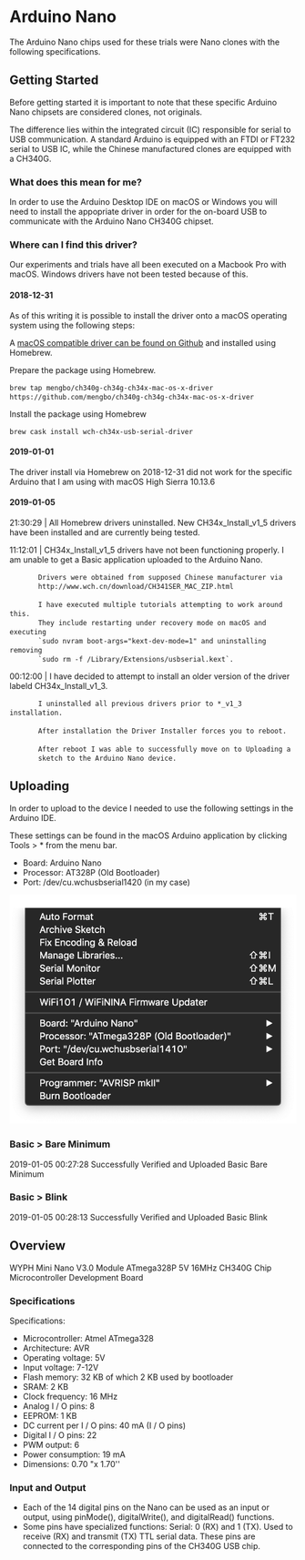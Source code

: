 # Arduino Nano
The Arduino Nano chips used for these trials were Nano clones with the following
specifications.

## Getting Started
Before getting started it is important to note that these specific Arduino Nano
chipsets are considered clones, not originals.

The difference lies within the integrated circuit (IC) responsible for serial to
USB communication. A standard Arduino is equipped with an FTDI or FT232 serial
to USB IC, while the Chinese manufactured clones are equipped with a CH340G.

### What does this mean for me?
In order to use the Arduino Desktop IDE on macOS or Windows you will need to
install the appopriate driver in order for the on-board USB to communicate with
the Arduino Nano CH340G chipset.

### Where can I find this driver?
Our experiments and trials have all been executed on a Macbook Pro with macOS.
Windows drivers have not been tested because of this.

#### 2018-12-31
As of this writing it is possible to install the driver onto a macOS operating
system using the following steps:

A [macOS compatible driver can be found on Github](https://github.com/adrianmihalko/ch340g-ch34g-ch34x-mac-os-x-driver)
and installed using Homebrew.

Prepare the package using Homebrew.
```
brew tap mengbo/ch340g-ch34g-ch34x-mac-os-x-driver https://github.com/mengbo/ch340g-ch34g-ch34x-mac-os-x-driver
```

Install the package using Homebrew
```
brew cask install wch-ch34x-usb-serial-driver
```

#### 2019-01-01
The driver install via Homebrew on 2018-12-31 did not work for the specific
Arduino that I am using with macOS High Sierra 10.13.6

#### 2019-01-05

21:30:29 | All Homebrew drivers uninstalled. New CH34x_Install_v1_5 drivers 
           have been installed and are currently being tested.

11:12:01 | CH34x_Install_v1_5 drivers have not been functioning properly. I
           am unable to get a Basic application uploaded to the Arduino Nano.

           Drivers were obtained from supposed Chinese manufacturer via
           http://www.wch.cn/download/CH341SER_MAC_ZIP.html

           I have executed multiple tutorials attempting to work around this.
           They include restarting under recovery mode on macOS and executing
           `sudo nvram boot-args="kext-dev-mode=1" and uninstalling removing
           `sudo rm -f /Library/Extensions/usbserial.kext`.

00:12:00 | I have decided to attempt to install an older version of the driver
           labeld CH34x_Install_v1_3.

           I uninstalled all previous drivers prior to *_v1_3 installation.
           
           After installation the Driver Installer forces you to reboot.
           
           After reboot I was able to successfully move on to Uploading a
           sketch to the Arduino Nano device. 

## Uploading
In order to upload to the device I needed to use the following settings in the
Arduino IDE.

These settings can be found in the macOS Arduino application by clicking
Tools > * from the menu bar.

- Board: Arduino Nano
- Processor: AT328P (Old Bootloader)
- Port: /dev/cu.wchusbserial1420 (in my case)

<img src="./images/proper-arduino-configuration.png" alt="" title="" />

### Basic > Bare Minimum
2019-01-05 00:27:28 Successfully Verified and Uploaded Basic Bare Minimum

### Basic > Blink
2019-01-05 00:28:13 Successfully Verified and Uploaded Basic Blink

## Overview
WYPH Mini Nano V3.0 Module ATmega328P 5V 16MHz CH340G Chip Microcontroller
Development Board

### Specifications
Specifications:
- Microcontroller: Atmel ATmega328
- Architecture: AVR
- Operating voltage: 5V
- Input voltage: 7-12V
- Flash memory: 32 KB of which 2 KB used by bootloader
- SRAM: 2 KB
- Clock frequency: 16 MHz
- Analog I / O pins: 8
- EEPROM: 1 KB
- DC current per I / O pins: 40 mA (I / O pins)
- Digital I / O pins: 22
- PWM output: 6
- Power consumption: 19 mA
- Dimensions: 0.70 "x 1.70''

### Input and Output
- Each of the 14 digital pins on the Nano can be used as an input or output,
  using pinMode(), digitalWrite(), and digitalRead() functions.
- Some pins have specialized functions: Serial: 0 (RX) and 1 (TX). Used to
  receive (RX) and transmit (TX) TTL serial data. These pins are connected to
  the corresponding pins of the CH340G USB chip.
